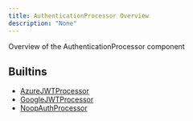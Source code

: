 ```yaml
---
title: AuthenticationProcessor Overview
description: "None"
---
```

Overview of the AuthenticationProcessor component
## Builtins
* [AzureJWTProcessor](/docs/components/authenticationprocessor/azurejwtprocessor/)
* [GoogleJWTProcessor](/docs/components/authenticationprocessor/googlejwtprocessor/)
* [NoopAuthProcessor](/docs/components/authenticationprocessor/noopauthprocessor/)